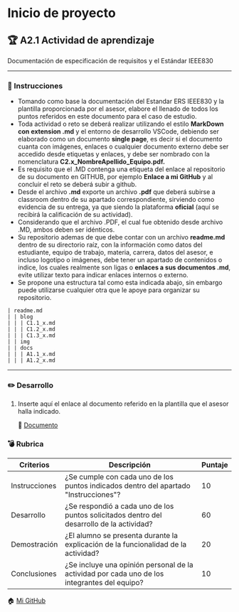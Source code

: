# Inicio de proyecto

## :trophy: A2.1 Actividad de aprendizaje

Documentación de especificación de requisitos y el Estándar IEEE830

___

### :blue_book: Instrucciones

- Tomando como base la documentación del Estandar ERS IEEE830 y la plantilla proporcionada por el
asesor, elabore el llenado de todos los puntos referidos en este documento para el caso de estudio.
- Toda actividad o reto se deberá realizar utilizando el estilo **MarkDown con extension .md** y el entorno de desarrollo VSCode, debiendo ser elaborado como un documento **single page**, es decir si el documento cuanta con imágenes, enlaces o cualquier documento externo debe ser accedido desde etiquetas y enlaces, y debe ser nombrado con la nomenclatura **C2.x_NombreApellido_Equipo.pdf.**
- Es requisito que el .MD contenga una etiqueta del enlace al repositorio de su documento en GITHUB, por ejemplo **Enlace a mi GitHub** y al concluir el reto se deberá subir a github.
- Desde el archivo **.md** exporte un archivo **.pdf** que deberá subirse a classroom dentro de su apartado correspondiente, sirviendo como evidencia de su entrega, ya que siendo la plataforma **oficial** (aquí se recibirá la calificación de su actividad).
- Considerando que el archivo .PDF, el cual fue obtenido desde archivo .MD, ambos deben ser idénticos.
- Su repositorio ademas de que debe contar con un archivo **readme.md** dentro de su directorio raíz, con la información como datos del estudiante, equipo de trabajo, materia, carrera, datos del asesor, e incluso logotipo o imágenes, debe tener un apartado de contenidos o indice, los cuales realmente son ligas o **enlaces a sus documentos .md**, evite utilizar texto para indicar enlaces internos o externo.
- Se propone una estructura tal como esta indicada abajo, sin embargo puede utilizarse cualquier otra que le apoye para organizar su repositorio.

``` 
| readme.md
| | blog
| | | C1.1_x.md
| | | C1.2_x.md
| | | C1.3_x.md
| | img
| | docs
| | | A1.1_x.md
| | | A1.2_x.md
```

___

### :pencil2: Desarrollo

1. Inserte aquí el enlace al documento referido en la plantilla que el asesor halla indicado.

	:link: [Documento](https://github.com/durantrejo/Analisis-Avanzado-de-Software/blob/master/pdf/A2.1%20Especificaci%C3%B3n%20de%20requisitos%20y%20documentaci%C3%B3n.pdf)

### :bomb: Rubrica

| Criterios     | Descripción                                                                                  | Puntaje |
| ------------- | -------------------------------------------------------------------------------------------- | ------- |
| Instrucciones | ¿Se cumple con cada uno de los puntos indicados dentro del apartado "Instrucciones"?            | 10 |
| Desarrollo    | ¿Se respondió a cada uno de los puntos solicitados dentro del desarrollo de la actividad?     | 60      |
| Demostración    | ¿El alumno se presenta durante la explicación de la funcionalidad de la actividad?    | 20      |
| Conclusiones    | ¿Se incluye una opinión personal de la actividad por cada uno de los integrantes del equipo?     | 10      |

:house: [Mi GitHub]()

